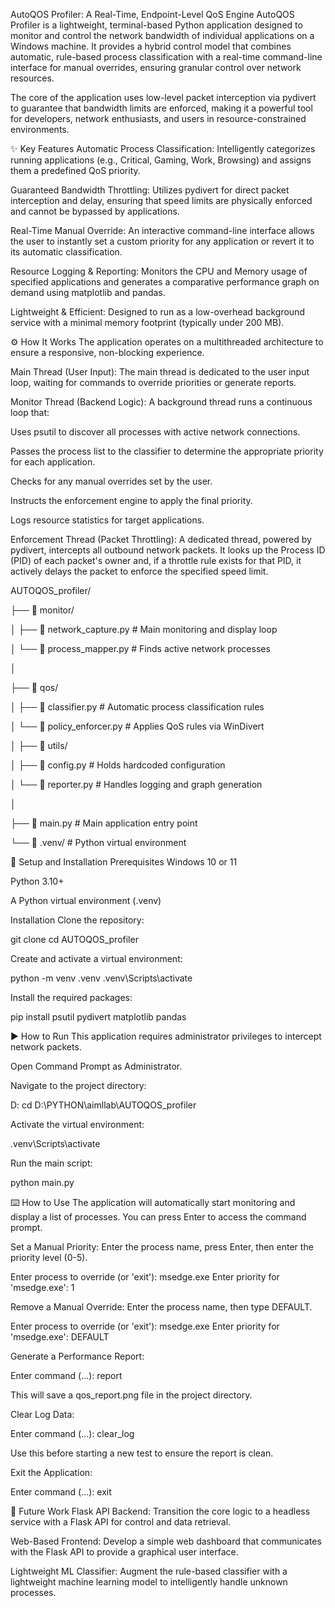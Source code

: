 AutoQOS Profiler: A Real-Time, Endpoint-Level QoS Engine
AutoQOS Profiler is a lightweight, terminal-based Python application designed to monitor and control the network bandwidth of individual applications on a Windows machine. It provides a hybrid control model that combines automatic, rule-based process classification with a real-time command-line interface for manual overrides, ensuring granular control over network resources.

The core of the application uses low-level packet interception via pydivert to guarantee that bandwidth limits are enforced, making it a powerful tool for developers, network enthusiasts, and users in resource-constrained environments.

✨ Key Features
Automatic Process Classification: Intelligently categorizes running applications (e.g., Critical, Gaming, Work, Browsing) and assigns them a predefined QoS priority.

Guaranteed Bandwidth Throttling: Utilizes pydivert for direct packet interception and delay, ensuring that speed limits are physically enforced and cannot be bypassed by applications.

Real-Time Manual Override: An interactive command-line interface allows the user to instantly set a custom priority for any application or revert it to its automatic classification.

Resource Logging & Reporting: Monitors the CPU and Memory usage of specified applications and generates a comparative performance graph on demand using matplotlib and pandas.

Lightweight & Efficient: Designed to run as a low-overhead background service with a minimal memory footprint (typically under 200 MB).

⚙️ How It Works
The application operates on a multithreaded architecture to ensure a responsive, non-blocking experience.

Main Thread (User Input): The main thread is dedicated to the user input loop, waiting for commands to override priorities or generate reports.

Monitor Thread (Backend Logic): A background thread runs a continuous loop that:

Uses psutil to discover all processes with active network connections.

Passes the process list to the classifier to determine the appropriate priority for each application.

Checks for any manual overrides set by the user.

Instructs the enforcement engine to apply the final priority.

Logs resource statistics for target applications.

Enforcement Thread (Packet Throttling): A dedicated thread, powered by pydivert, intercepts all outbound network packets. It looks up the Process ID (PID) of each packet's owner and, if a throttle rule exists for that PID, it actively delays the packet to enforce the specified speed limit.

AUTOQOS_profiler/

├── 📁 monitor/

│   ├── 📄 network_capture.py  # Main monitoring and display loop

│   └── 📄 process_mapper.py   # Finds active network processes

│

├── 📁 qos/

│   ├── 📄 classifier.py       # Automatic process classification rules

│   └── 📄 policy_enforcer.py  # Applies QoS rules via WinDivert

│
├── 📁 utils/

│   ├── 📄 config.py           # Holds hardcoded configuration

│   └── 📄 reporter.py         # Handles logging and graph generation

│

├── 📄 main.py                 # Main application entry point

└── 🐍 .venv/                  # Python virtual environment

🚀 Setup and Installation
Prerequisites
Windows 10 or 11

Python 3.10+

A Python virtual environment (.venv)

Installation
Clone the repository:

git clone <your-repo-url>
cd AUTOQOS_profiler

Create and activate a virtual environment:

python -m venv .venv
.venv\Scripts\activate

Install the required packages:

pip install psutil pydivert matplotlib pandas

▶️ How to Run
This application requires administrator privileges to intercept network packets.

Open Command Prompt as Administrator.

Navigate to the project directory:

D:
cd D:\PYTHON\aimllab\AUTOQOS_profiler

Activate the virtual environment:

.venv\Scripts\activate

Run the main script:

python main.py

⌨️ How to Use
The application will automatically start monitoring and display a list of processes. You can press Enter to access the command prompt.

Set a Manual Priority: Enter the process name, press Enter, then enter the priority level (0-5).

Enter process to override (or 'exit'): msedge.exe
Enter priority for 'msedge.exe': 1

Remove a Manual Override: Enter the process name, then type DEFAULT.

Enter process to override (or 'exit'): msedge.exe
Enter priority for 'msedge.exe': DEFAULT

Generate a Performance Report:

Enter command (...): report

This will save a qos_report.png file in the project directory.

Clear Log Data:

Enter command (...): clear_log

Use this before starting a new test to ensure the report is clean.

Exit the Application:

Enter command (...): exit

🔮 Future Work
Flask API Backend: Transition the core logic to a headless service with a Flask API for control and data retrieval.

Web-Based Frontend: Develop a simple web dashboard that communicates with the Flask API to provide a graphical user interface.

Lightweight ML Classifier: Augment the rule-based classifier with a lightweight machine learning model to intelligently handle unknown processes.
